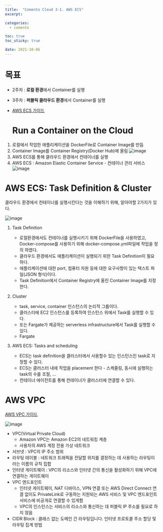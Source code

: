 ```yaml
---
title:  "Comento Cloud 3-1. AWS ECS"
excerpt:

categories:
  - comento

toc: true
toc_sticky: true

date: 2021-10-06
---
```


# 목표

-   2주차 : **로컬 환경**에서 Container를 실행
-   3주차 : **퍼블릭 클라우드 환경**에서 Container를 실행
-   [AWS ECS 가이드](https://docs.aws.amazon.com/ko_kr/AmazonECS/latest/developerguide/Welcome.html)
    
    # Run a Container on the Cloud
    

1.  로컬에서 작업한 애플리케이션을 DockerFile로 Container Image를 만듬
2.  Container Image를 Container Registry(Docker Hub)에 올림 
    ![image](https://user-images.githubusercontent.com/65662520/136147806-f70e7daf-e9f1-45b8-8b61-148c259fef85.png)
3.  AWS ECS를 통해 클라우드 환경에서 컨테이너를 실행
4.  AWS ECS : Amazon Elastic Container Service - 컨테이너 관리 서비스
    ![image](https://user-images.githubusercontent.com/65662520/136147853-f9c74a28-2e82-43f0-941a-325e9f73ee4f.png)

# AWS ECS: Task Definition & Cluster

클라우드 환경에서 컨테이너를 실행시킨다는 것을 이해하기 위해, 알아야할 2가지가 있다.

![image](https://user-images.githubusercontent.com/65662520/136147885-81dc4ffe-eedf-4f34-b074-e23e0c7daea4.png)

1.  Task Definition
    -   로컬환경에서도 컨테이너를 실행시키기 위해 DockerFile을 사용하였고, Docker-compose를 사용하기 위해 docker-compose.yml파일에 작업을 정의 하였다.
    -   클라우드 환경에서도 애플리케이션이 실행되기 위한 Task Definition이 필요하다.
    -   애플리케이션에 대한 port, 컴퓨터 자원 등에 대한 요구사항이 있는 텍스트 파일(JSON 형식)이다.
    -   Task Definition에서 Container Registry에 올린 Container Image를 지정한다.
2.  Cluster
    -   task, service, container 인스턴스의 논리적 그룹이다.
    -   클러스터에 EC2 인스턴스를 등록하여 인스턴스 위에서 Task를 실행할 수 있다.
    -   또는 Fargate가 제공하는 serverless infrastructure에서 Task를 실행할 수 있다.
    -   Fargate

3.  AWS ECS: Tasks and scheduling
    -   ECS는 task definition을 클러스터에서 사용할수 있는 인스턴스인 task로 지정할 수 있다.
    -   ECS는 클러스터 내에 작업을 placement 한다 - 스케줄링, 동시에 실행하는task의 수를 조절, ...
    -   컨테이너 에이전트를 통해 컨테이너가 클러스터에 연결할 수 있다.

# AWS VPC

[AWS VPC 가이드](https://docs.aws.amazon.com/ko_kr/vpc/latest/userguide/what-is-amazon-vpc.html)

![image](https://user-images.githubusercontent.com/65662520/136147927-9ad7219d-889d-4cbe-a99b-a3fc7c2746e3.png)

-   VPC(Virtual Private Cloud)
    -   Amazon VPC는 Amazon EC2의 네트워킹 계층
    -   사용자의 AWS 계정 전용 가상 네트워크
-   서브넷 : VPC의 IP 주소 범위
-   라우팅 테이블 : 네트워크 트래픽을 전달할 위치를 결정하는 데 사용하는 라우팅이라는 이름의 규칙 집합
-   인터넷 게이트웨이 : VPC의 리소스와 인터넷 간의 통신을 활성화하기 위해 VPC에 연결하는 게이트웨이
-   VPC 엔드포인트
    -   인터넷 게이트웨이, NAT 디바이스, VPN 연결 또는 AWS Direct Connect 연결 없이도 PrivateLink로 구동하는 지원되는 AWS 서비스 및 VPC 엔드포인트 서비스에 비공개로 연결할 수 있게함
    -   VPC의 인스턴스는 서비스의 리소스와 통신하는 데 퍼블릭 IP 주소를 필요로 하지 않음
-   CIDR Block : 클래스 없는 도메인 간 라우팅입니다. 인터넷 프로토콜 주소 할당 및 라우팅 집계 방법